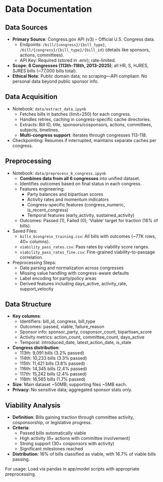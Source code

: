 # Data Documentation

## Data Sources
- **Primary Source**: Congress.gov API (v3) – Official U.S. Congress data.
  - Endpoints: `/bill/{congress}/{bill_type}`, `/bill/{congress}/{bill_type}/{bill_id}` (details like sponsors, actions, committees).
  - API Key: Required (stored in .env); rate-limited.
- **Scope**: **6 Congresses (113th-118th, 2013-2025)**; all HR, S, HJRES, SJRES bills (~77,000 bills total).
- **Ethical Note**: Public domain data; no scraping—API compliant. No personal data beyond public sponsor info.

## Data Acquisition
- Notebook: `data/extract_data.ipynb`
  - Fetches bills in batches (limit=250) for each congress.
  - Handles retries, caching in congress-specific cache directories.
  - Extracts: Bill ID, title, sponsors/cosponsors, actions, committees, subjects, timelines.
  - **Multi-congress support**: Iterates through congresses 113-118.
- Checkpointing: Resumes if interrupted, maintains separate caches per congress.

## Preprocessing
- Notebook: `data/preprocess_6_congress.ipynb`
  - **Combines data from all 6 congresses** into unified dataset.
  - Identifies outcomes based on final status in each congress.
  - Features engineering:
    - Party balances and bipartisan scores
    - Activity rates and momentum indicators
    - Congress-specific features (congress_numeric, is_recent_congress)
    - Temporal features (early_activity, sustained_activity)
  - Outcomes: Passed (1), Failed (0); 'Viable' target for traction (16% of bills).
- Saved Files:
  - `bills_6congress_training.csv`: All bills with outcomes (~77K rows, 40+ columns).
  - `viability_pass_rates.csv`: Pass rates by viability score ranges.
  - `viability_pass_rates_fine.csv`: Fine-grained viability-to-passage correlation.
- Preprocessing Steps: 
  - Date parsing and normalization across congresses
  - Missing value handling with congress-aware defaults
  - Label encoding for party/policy areas
  - Derived features including days_active, activity_rate, support_velocity

## Data Structure
- **Key columns**: 
  - Identifiers: bill_id, congress, bill_type
  - Outcomes: passed, viable, failure_reason
  - Sponsor info: sponsor_party, cosponsor_count, bipartisan_score
  - Activity metrics: action_count, committee_count, days_active
  - Temporal: introduced_date, latest_action_date, is_stale
- **Congress distribution**:
  - 113th: 9,091 bills (3.2% passed)
  - 114th: 10,233 bills (3.3% passed)
  - 115th: 11,421 bills (3.8% passed)
  - 116th: 14,345 bills (2.4% passed)
  - 117th: 15,242 bills (2.4% passed)
  - 118th: 16,565 bills (1.7% passed)
- **Size**: Main dataset ~50MB; supporting files ~5MB each.
- **Privacy**: No sensitive data; aggregated sponsor stats only.

## Viability Analysis
- **Definition**: Bills gaining traction through committee activity, cosponsorship, or legislative progress.
- **Criteria**: 
  - Passed bills automatically viable
  - High activity (6+ actions with committee involvement)
  - Strong support (30+ cosponsors with activity)
  - Significant milestones reached
- **Distribution**: 16% of bills classified as viable, with 16.7% of viable bills passing.

For usage: Load via pandas in app/model scripts with appropriate preprocessing.